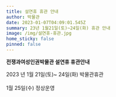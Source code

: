 ```yaml
---
title: 설연휴 휴관 안내
author: 박물관
date: 2023-01-07T04:09:01.545Z
summary: 23년 1월21일(토)~24일(화) 휴관 안내
image: /img/설연휴-휴관.jpg
home_sticky: false
pinned: false
---
```

 **전쟁과여성인권박물관﻿ 설연휴    휴관안내** 

2﻿023 년  1월 21일(토)~ 24일(화)  박물관휴관 \
 ﻿             \
1﻿월 25일(수)   정상운영